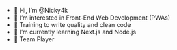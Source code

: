 - 👋 Hi, I’m @Nicky4k
- 👀 I’m interested in Front-End Web Development (PWAs)
- 🌷 Training to write quality and clean code
- 🌱 I’m currently learning Next.js and Node.js
- 🏀 Team Player

<!---
Nicky4k/Nicky4k is a ✨ special ✨ repository because its `README.md` (this file) appears on your GitHub profile.
You can click the Preview link to take a look at your changes.
--->
